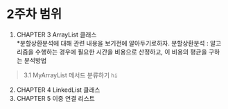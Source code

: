 # 2주차 범위 
1. CHAPTER 3 ArrayList 클래스      
    *분할상환분석에 대해 관련 내용을 보기전에 알아두기로하자.
    분할상환분석 : 알고리즘을 수행하는 경우에 필요한 시간을 비용으로 산정하고, 이 비용의 평균을 구하는 분석방법
> 3.1 MyArrayList 메서드 분류하기 
    ```
    hi
    ```
2. CHAPTER 4 LinkedList 클래스
3. CHAPTER 5 이중 연결 리스트